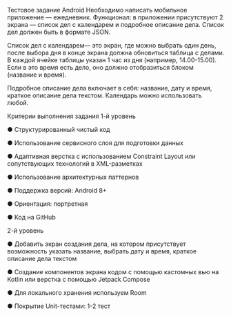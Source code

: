 Тестовое задание Android
Необходимо написать мобильное приложение — ежедневник.
Функционал: в приложении присутствуют 2 экрана — список дел с
календарем и подробное описание дела. Список дел должен быть в формате
JSON.

Список дел с календарем— это экран, где можно выбрать один день,
после выбора дня в конце экрана должна обновиться таблица с делами. В
каждой ячейке таблицы указан 1 час из дня (например, 14.00-15.00).
Если в это время есть дело, оно должно отобразиться блоком (название и
время).

Подробное описание дела включает в себя: название, дату и время, краткое
описание дела текстом.
Календарь можно использовать любой.

Критерии выполнения задания
1-й уровень

● Структурированный чистый код

● Использование сервисного слоя для подготовки данных

● Адаптивная верстка с использованием Constraint Layout или
сопутствующих технологий в XML-разметках

● Использование архитектурных паттернов

● Поддержка версий: Android 8+

● Ориентация: портретная

● Код на GitHub

2-й уровень

● Добавить экран создания дела, на котором присутствует
возможность указать название, выбрать дату и время, краткое
описание дела текстом


● Создание компонентов экрана кодом с помощью кастомных вью на
Kotlin или верстка с помощью Jetpack Compose

● Для локального хранения используем Room

● Покрытие Unit-тестами: 1-2 тест
